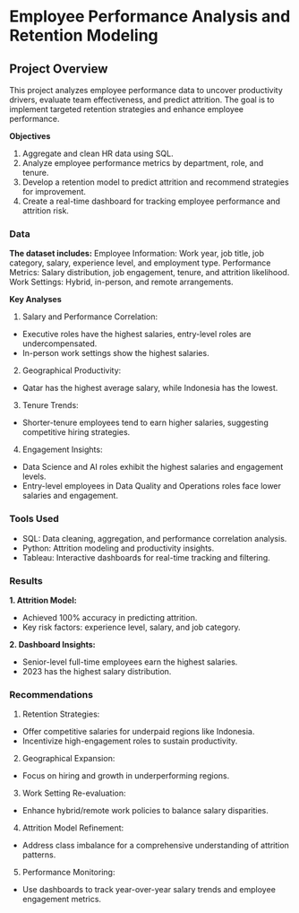 # Employee Performance Analysis and Retention Modeling
## Project Overview
This project analyzes employee performance data to uncover productivity drivers, evaluate team effectiveness, and predict attrition. The goal is to implement targeted retention strategies and enhance employee performance.

**Objectives**
1.	Aggregate and clean HR data using SQL.
2. Analyze employee performance metrics by department, role, and tenure.
3. Develop a retention model to predict attrition and recommend strategies for improvement.
4. Create a real-time dashboard for tracking employee performance and attrition risk.

### Data
**The dataset includes:**
Employee Information: Work year, job title, job category, salary, experience level, and employment type.
Performance Metrics: Salary distribution, job engagement, tenure, and attrition likelihood.
Work Settings: Hybrid, in-person, and remote arrangements.

**Key Analyses**
1.	Salary and Performance Correlation:
- Executive roles have the highest salaries, entry-level roles are undercompensated.
- In-person work settings show the highest salaries.
2.	Geographical Productivity:
- Qatar has the highest average salary, while Indonesia has the lowest.
3.	Tenure Trends:
- Shorter-tenure employees tend to earn higher salaries, suggesting competitive hiring strategies.
4.	Engagement Insights:
- Data Science and AI roles exhibit the highest salaries and engagement levels.
- Entry-level employees in Data Quality and Operations roles face lower salaries and engagement.

### Tools Used
- SQL: Data cleaning, aggregation, and performance correlation analysis.
- Python: Attrition modeling and productivity insights.
- Tableau: Interactive dashboards for real-time tracking and filtering.

### Results
**1.	Attrition Model:**
- Achieved 100% accuracy in predicting attrition.
- Key risk factors: experience level, salary, and job category.
  
**2.	Dashboard Insights:**
- Senior-level full-time employees earn the highest salaries.
- 2023 has the highest salary distribution.

### Recommendations
1.	Retention Strategies:
- Offer competitive salaries for underpaid regions like Indonesia.
- Incentivize high-engagement roles to sustain productivity.
2.	Geographical Expansion:
- Focus on hiring and growth in underperforming regions.
3.	Work Setting Re-evaluation:
- Enhance hybrid/remote work policies to balance salary disparities.
4.	Attrition Model Refinement:
- Address class imbalance for a comprehensive understanding of attrition patterns.
5.	Performance Monitoring:
- Use dashboards to track year-over-year salary trends and employee engagement metrics.
